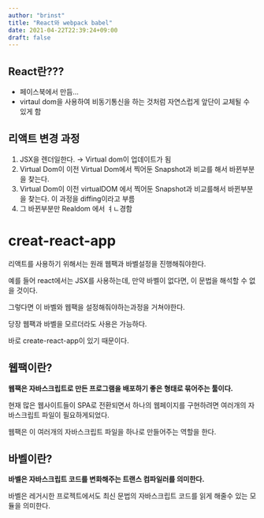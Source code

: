 ```yaml
---
author: "brinst"
title: "React와 webpack babel"
date: 2021-04-22T22:39:24+09:00
draft: false
---
```


## React란???
* 페이스북에서 만듬...
* virtaul dom을 사용하여 비동기통신을 하는 것처럼 자연스럽게 앞단이 교체될 수 있게 함

## 리액트 변경 과정

1. JSX을 렌더일한다. → Virtual dom이 업데이트가 됨
2. Virtual Dom이 이전 Virtual Dom에서 찍어둔 Snapshot과 비교를 해서 바뀐부분을 찾는다.
3. Virtual Dom이 이전 virtualDOM 에서 찍어둔 Snapshot과 비교를해서 바뀐부분을 찾는다.
   이 과정을 diffing이라고 부름
4. 그 바뀐부분만 Realdom 에서 ㅕㄴ경함

# creat-react-app

리액트를 사용하기 위해서는 원래 웹팩과 바벨설정을 진행해줘야한다.

예를 들어 react에서는 JSX를 사용하는데, 만약 바벨이 없다면, 이 문법을 해석할 수 없을 것이다.

그렇다면 이 바벨와 웹팩을 설정해줘야하는과정을 거쳐야한다.

당장 웹팩과 바벨을 모르더라도 사용은 가능하다.

바로 create-react-app이 있기 때문이다.

## 웹팩이란?

**웹팩은 자바스크립트로 만든 프로그램을 배포하기 좋은 형태로 묶어주는 툴이다.**

현재 많은 웹사이트들이 SPA로 전환되면서 하나의 웹페이지를 구현하려면 여러개의 자바스크립트 파일이 필요하게되었다.

웹팩은 이 여러개의 자바스크립트 파일을 하나로 만들어주는 역할을 한다.


## 바벨이란?

**바벨은 자바스크립트 코드를 변화해주는 트랜스 컴파일러를 의미한다.**

바벨은 레거시한 프로젝트에서도 최신 문법의 자바스크립트 코드를 읽게 해줄수 있는 모듈을 의미한다.